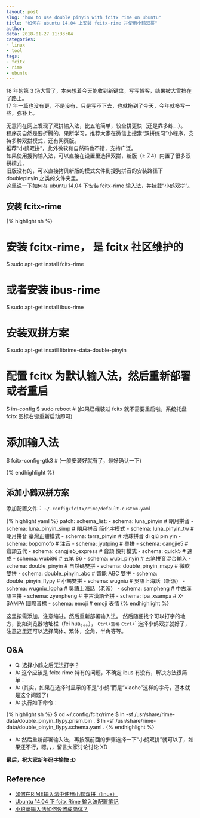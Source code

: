 ```yaml
---
layout: post
slug: "how to use double pinyin with fcitx rime on ubuntu"
title: "如何在 ubuntu 14.04 上安装 fcitx-rime 并使用小鹤双拼"
author: 
data: 2018-01-27 11:33:04
categories:
- linux
- tool
tags:
- fcitx
- rime
- ubuntu
---
```


18 年的第 3 场大雪了，本来想着今天能收到新键盘，写写博客，结果被大雪挡在了路上。  
17 年一篇也没有更，不是没有，只是写不下去，也就拖到了今天，今年就多写一些，弥补上。

无意间在网上发现了双拼输入法，比五笔简单，较全拼更快（还是靠多练...）。  
程序员自然是要折腾的，果断学习，推荐大家在微信上搜索“双拼练习”小程序，支持多种双拼模式，还有网页版。  
推荐“小鹤双拼”，此外微软和自然码也不错，支持广泛。  
如果使用搜狗输入法，可以直接在设置里选择双拼，新版（≥ 7.4）内置了很多双拼模式，  
旧版没有的，可以直接拷贝新版的模式文件到搜狗拼音的安装路径下 doublepinyin 之类的文件夹里。  
这里说一下如何在 ubuntu 14.04 下安装 fcitx-rime 输入法，并挂载“小鹤双拼”。  

## 安装 fcitx-rime

{% highlight sh %}
# 安装 fcitx-rime， 是 fcitx 社区维护的
$ sudo apt-get install fcitx-rime

# 或者安装 ibus-rime
$ sudo apt-get install ibus-rime

# 安装双拼方案
$ sudo apt-get insatll librime-data-double-pinyin

# 配置 fcitx 为默认输入法，然后重新部署或者重启
$ im-config
$ sudo reboot # (如果已经装过 fcitx 就不需要重启啦，系统托盘 fcitx 图标右键重新启动即可)

# 添加输入法
$ fcitx-config-gtk3 # (一般安装好就有了，最好确认一下)

{% endhighlight %}

## 添加小鹤双拼方案

添加配置文件： `~/.config/fcitx/rime/default.custom.yaml`

{% highlight yaml %}
patch:
  schema_list:
    - schema: luna_pinyin          # 朙月拼音
    - schema: luna_pinyin_simp     # 朙月拼音 简化字模式
    - schema: luna_pinyin_tw       # 朙月拼音 臺灣正體模式
    - schema: terra_pinyin         # 地球拼音 dì qiú pīn yīn
    - schema: bopomofo             # 注音
    - schema: jyutping             # 粵拼
    - schema: cangjie5             # 倉頡五代
    - schema: cangjie5_express     # 倉頡 快打模式
    - schema: quick5               # 速成
    - schema: wubi86               # 五笔 86
    - schema: wubi_pinyin          # 五笔拼音混合輸入
    - schema: double_pinyin        # 自然碼雙拼
    - schema: double_pinyin_mspy   # 微軟雙拼
    - schema: double_pinyin_abc    # 智能 ABC 雙拼
    - schema: double_pinyin_flypy  # 小鶴雙拼
    - schema: wugniu               # 吳語上海話（新派）
    - schema: wugniu_lopha         # 吳語上海話（老派）
    - schema: sampheng             # 中古漢語三拼
    - schema: zyenpheng            # 中古漢語全拼
    - schema: ipa_xsampa           # X-SAMPA 國際音標
    - schema: emoji                # emoji 表情
{% endhighlight %}

这里按需添加，注意缩进。然后重新部署输入法。
然后随便找个可以打字的地方，比如浏览器地址栏（fei hua。。。），
`Ctrl+空格` `Ctrl+`\` 选择小鹤双拼就好了，注意这里还可以选择简体、繁体，全角、半角等等。

## Q&A

- Q: 选择小鹤之后无法打字？
- A: 这个应该是 fcitx-rime 特有的问题，不确定 ibus 有没有，解决方法很简单：
- A: (其实，如果在选择时显示的不是“小鹤”而是“xiaohe”这样的字母，基本就是这个问题了)
- A: 执行如下命令：

{% highlight sh %}
$ cd ~/.config/fcitx/rime
$ ln -sf /usr/share/rime-data/double_pinyin_flypy.prism.bin .
$ ln -sf /usr/share/rime-data/double_pinyin_flypy.schema.yaml .
{% endhighlight %}

- A: 然后重新部署输入法，再按照前面的步骤选择一下“小鹤双拼”就可以了，如果还不行，嗯，，，留言大家讨论讨论 XD

**最后，祝大家新年码字愉快 :D**

## Reference

- [如何在RIME输入法中使用小鹤双拼（linux）](http://raawaa.github.io/2016/04/04/how-to-enable-flypy-in-rime-on-linux/)
- [Ubuntu 14.04 下 fcitx Rime 输入法配置笔记](https://github.com/Chunlin-Li/Chunlin-Li.github.io/blob/master/blogs/linux/ubuntu-fcitx-rime.md)
- [小狼毫输入法如何设置成简体？](https://www.zhihu.com/question/41021597)
